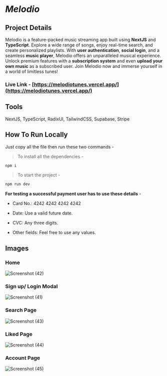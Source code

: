 # _Melodio_

## Project Details

Melodio is a feature-packed music streaming app built using **NextJS** and **TypeScript**. Explore a wide range of songs, enjoy real-time search, and create personalized playlists. With **user authentication**, **social login**, and a seamless **music player**, Melodio offers an unparalleled musical experience. Unlock premium features with a **subscription system** and even **upload your own music** as a subscribed user. Join Melodio now and immerse yourself in a world of limitless tunes!

### Live Link - [https://melodiotunes.vercel.app/](https://melodiotunes.vercel.app/)

## Tools

NextJS, TypeScript, RadixUI, TailwindCSS, Supabase, Stripe

## How To Run Locally

Just copy all the file then run these two commands -

> To install all the dependencies -

```bash
npm i
```

> To start the project -

```bash
npm run dev
```

**For testing a successful payment user has to use these details** -

- Card No.: 4242 4242 4242 4242

- Date: Use a valid future date.

- CVC: Any three digits.

- Other fields: Feel free to use any values.

## Images

### Home

![Screenshot (42)](https://github.com/Sayantan-23/Melodio-Music-Streaming-Platform/assets/110087385/12a72e67-59b7-4db4-97af-6c6ab5211988)

### Sign up/ Login Modal

![Screenshot (41)](https://github.com/Sayantan-23/Melodio-Music-Streaming-Platform/assets/110087385/30611223-698b-40d7-a3cd-33715d3324da)

### Search Page

![Screenshot (43)](https://github.com/Sayantan-23/Melodio-Music-Streaming-Platform/assets/110087385/63ceabd8-8dcd-43ca-a149-b987fdd46074)

### Liked Page

![Screenshot (44)](https://github.com/Sayantan-23/Melodio-Music-Streaming-Platform/assets/110087385/620410fd-8de3-4571-aa0d-1a118e713326)

### Account Page

![Screenshot (45)](https://github.com/Sayantan-23/Melodio-Music-Streaming-Platform/assets/110087385/9be5ab17-925d-4cbe-9701-1a431d0f2bb8)
